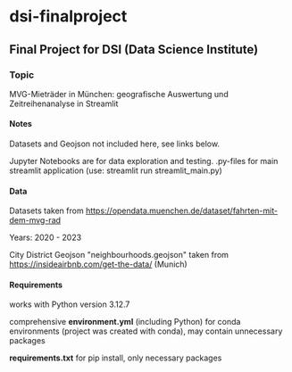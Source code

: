 # dsi-finalproject
## Final Project for DSI (Data Science Institute)

### Topic
MVG-Mieträder in München: geografische Auswertung und Zeitreihenanalyse in Streamlit

#### Notes

Datasets and Geojson not included here, see links below.

Jupyter Notebooks are for data exploration and testing.
.py-files for main streamlit application (use: streamlit run streamlit_main.py)

#### Data

Datasets taken from https://opendata.muenchen.de/dataset/fahrten-mit-dem-mvg-rad

Years: 2020 - 2023

City District Geojson "neighbourhoods.geojson" taken from https://insideairbnb.com/get-the-data/ (Munich)


#### Requirements

works with Python version 3.12.7

comprehensive **environment.yml** (including Python) for conda environments (project was created with conda), may contain unnecessary packages

**requirements.txt** for pip install, only necessary packages